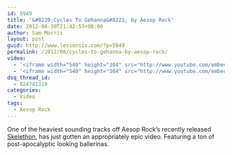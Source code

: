 ```yaml
---
id: 5949
title: '&#8220;Cycles To Gehanna&#8221; by Aesop Rock'
date: 2012-08-30T21:42:53+00:00
author: Sam Morris
layout: post
guid: http://www.lessonsix.com/?p=5949
permalink: /2012/08/cycles-to-gehanna-by-aesop-rock/
video:
  - '<iframe width="540" height="304" src="http://www.youtube.com/embed/478qwzcJtlM" frameborder="0" allowfullscreen></iframe>'
  - '<iframe width="540" height="304" src="http://www.youtube.com/embed/478qwzcJtlM" frameborder="0" allowfullscreen></iframe>'
dsq_thread_id:
  - 824741319
categories:
  - Video
tags:
  - Aesop Rock
---
```

One of the heaviest sounding tracks off Aesop Rock&#8217;s recently released [Skelethon](http://www.lessonsix.com/2012/08/review-aesop-rocks-skelethon/), has just gotten an appropriately epic video. Featuring a ton of post-apocalyptic looking ballerinas.